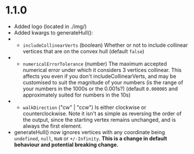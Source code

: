 # 1.1.0

- Added logo (located in ./img/)
- Added kwargs to generateHull():
- - `includeCollinearVerts` (boolean) Whether or not to include collinear vertices that are on the convex hull (default `false`)
- - `numericalErrorTolerance` (number) The maximum accepted numerical error under which it considers 3 vertices collinear. This affects you even if you don't includeCollinearVerts, and may be customised to suit the magnitude of your numbers (is the range of your numbers in the 1000s or the 0.001s?) (default `0.000005` and approximately suited for numbers in the 10s)
- - `walkDirection` ("cw" | "ccw") Is either clockwise or counterclockwise. Note it isn't as simple as reversing the order of the output, since the starting vertex remains unchanged, and is always the first element.
- generateHull() now ignores vertices with any coordinate being `undefined`, `null`, `NaN` or `+/-Infinity`. **This is a change in default behaviour and potential breaking change.**

